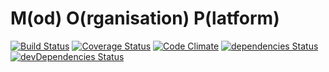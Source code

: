 # M(od) O(rganisation) P(latform)

[![Build Status](https://travis-ci.org/murt/mop.svg?branch=master)](https://travis-ci.org/murt/mop)
[![Coverage Status](https://coveralls.io/repos/github/murt/mop/badge.svg?branch=master)](https://coveralls.io/github/murt/mop?branch=master)
[![Code Climate](https://codeclimate.com/github/murt/mop/badges/gpa.svg)](https://codeclimate.com/github/murt/mop)
[![dependencies Status](https://david-dm.org/murt/mop/status.svg)](https://david-dm.org/murt/mop)
[![devDependencies Status](https://david-dm.org/murt/mop/dev-status.svg)](https://david-dm.org/murt/mop?type=dev)
